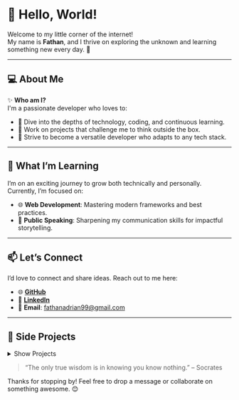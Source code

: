 # 👋 Hello, World!  

Welcome to my little corner of the internet!  
My name is **Fathan**, and I thrive on exploring the unknown and learning something new every day. 🌟  

---

## 💻 About Me  
✨ **Who am I?**  
I'm a passionate developer who loves to:  
- 🧠 Dive into the depths of technology, coding, and continuous learning.  
- 🚀 Work on projects that challenge me to think outside the box.  
- 🎯 Strive to become a versatile developer who adapts to any tech stack.  

---

## 🌱 What I’m Learning  
I’m on an exciting journey to grow both technically and personally. Currently, I’m focused on:  
- 🌐 **Web Development**: Mastering modern frameworks and best practices.  
- 🎤 **Public Speaking**: Sharpening my communication skills for impactful storytelling.  

---

## 📫 Let’s Connect  
I’d love to connect and share ideas. Reach out to me here:  
- 🌐 [**GitHub**](https://github.com/MasFana)  
- 💼 [**LinkedIn**](https://linkedin.com/in/adrianfathan)  
- 📧 **Email**: [fathanadrian99@gmail.com](mailto:fathanadrian99@gmail.com)  

---

## 🧪 Side Projects

<details>
<summary>
Show Projects
</summary>
  
- 📝 [Markdown Blog](https://fana.my.id)  
A lightweight blog built with **SvelteKit**, using **Marked** and **Highlight.js** for markdown rendering and code highlighting. Features a custom CMS for markdown editing and simple authentication.  
→ [Visit blog](https://fana.my.id) or [Here](https://mfmd.pages.dev)

- 📂 [GitHub Image Bucket API](https://github.com/MasFana/Github-Image-Bucket-API)  
A proof-of-concept API that uses a GitHub repository as an image hosting service. It allows users to upload, list, and delete image files, providing a simple way to manage image hosting via GitHub. Features include easy integration with GitHub using Personal Access Tokens, file management endpoints (upload, retrieve, delete), and seamless public URL generation for hosted images.

- 🌿 [BaccoSense](https://github.com/MasFana/BaccoSense)  
A tobacco monitoring system that tracks moisture, temperature, and humidity. It provides real-time data visualization and alerts to help maintain optimal storage conditions for tobacco. Built with IoT sensors and a user-friendly dashboard.  
→ [View project](https://github.com/MasFana/BaccoSense)

- ⏱️ [Rundown App](https://rundown.fana.my.id)  
A zero-backend app to create event rundowns. It dynamically calculates start/end times, shows time remaining for the next agenda, and lets you share the schedule via WhatsApp. Perfect for keeping events on track!  
→ [Try it here](https://rundown.fana.my.id) or [Here](https://mfrundown.pages.dev).

- 🐍 [Online Python Editor](https://python.masfana.my.id)  
Web-Based Python IDE that lets you write, run, and manage Python code directly in your browser. It supports loading and saving `.py` files, automatically saves your work to local storage, and includes a built-in interpreter to run Python code online. Perfect for quick prototyping, testing, or learning Python!  
→ [Try it here](https://python.masfana.my.id/)

- 📖 [Manga API](https://mangapi.masfana.my.id/api)  
Simple API that fetches manga data from the Asura Comic website. It provides endpoints to get manga lists, chapters, chapter images, and search for manga by name. Perfect for building manga-related apps or tools!  
→ [Explore the API](https://mangapi.masfana.my.id/api)

- 📱 [Manga Reader App](https://github.com/MasFana/MasFana-AIO-Weaboo)  
An Android app designed for manhwa fans, offering an intuitive platform to search for anime details and read manhwa seamlessly. Features include anime search (in development), a smooth manhwa reader, and a user-friendly interface for an enjoyable experience.  
→ [Download](https://github.com/MasFana/MasFana-AIO-Weaboo?tab=readme-ov-file#installation)

- 🌤️ [Weather API](https://cuaca-masfana.vercel.app/cuaca?lokasi=Jakarta)  
Provides real-time and forecast weather data for various locations. It includes current weather conditions (temperature, humidity, wind speed, etc.) and a 5-day forecast with details like high/low temperatures, sky conditions, and precipitation.  
→ [Explore the API](https://cuaca-masfana.vercel.app/cuaca?lokasi=Jakarta)

- 🚗 [NativeRobotCar](https://github.com/MasFana/NativeRobotCar)  
A React Native app for controlling an ESP8266-powered car via Wi-Fi. Features include real-time movement control (forward, backward, left, right), customizable button layouts, and seamless Wi-Fi connectivity for direct communication with the car.

- 🌱 [Pupukin](https://github.com/MasFana/Pupukin_akhir)  
A fertilizer subsidy that helps farmers seller and admin track the fertilizer distribution. It limit the total fertilizer of each farmer based on Land Size.  
→ [View project](https://github.com/MasFana/Pupukin_akhir)

</details>


> “The only true wisdom is in knowing you know nothing.” – Socrates  

Thanks for stopping by! Feel free to drop a message or collaborate on something awesome. 😊  
